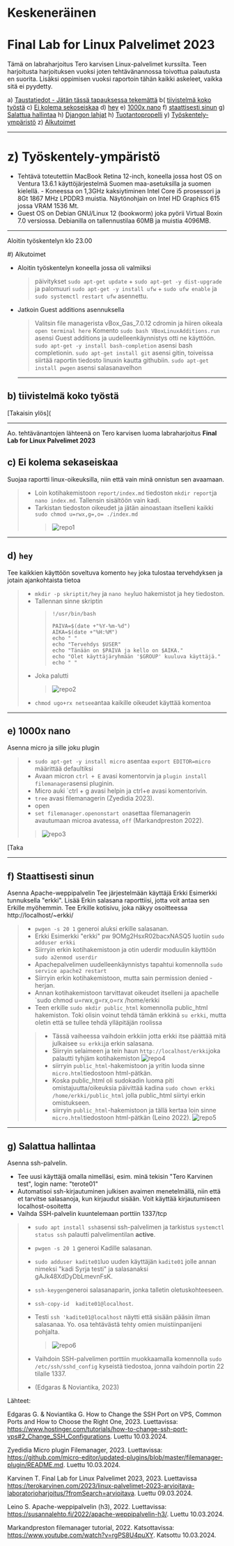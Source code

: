 # Keskeneräinen

# Final Lab for Linux Palvelimet 2023

Tämä on labraharjoitus Tero karvisen Linux-palvelimet kurssilta. Teen harjoitusta harjoituksen vuoksi joten tehtävänannossa toivottua palautusta en suorita. Lisäksi oppimisen vuoksi raportoin tähän kaikki askeleet, vaikka sitä ei pyydetty.

a) [Taustatiedot - Jätän tässä tapauksessa tekemättä]()
b( [tiivistelmä koko työstä]()
c) [Ei kolema sekoseiskaa]()
d) [hey]()
e) [1000x nano]()
f) [staattisesti sinun]()
g) [Salattua hallintaa]()
h) [Djangon lahjat]()
h) [Tuotantopropelli]()
y) [Työskentely-ympäristö]()
z) [Alkutoimet]()

---

# z) Työskentely-ympäristö

- Tehtävä toteutettiin MacBook Retina 12-inch, koneella jossa host OS on Ventura 13.6.1 käyttöjärjestelmä Suomen maa-asetuksilla ja suomen kielellä. - Koneessa on 1,3GHz kaksiytiminen Intel Core i5 prosessori ja 8Gt 1867 MHz LPDDR3 muistia. Näytönohjain on Intel HD Graphics 615 jossa VRAM 1536 Mt.
- Guest OS on Debian GNU/Linux 12 (bookworm) joka pyörii Virtual Boxin 7.0 versiossa. Debianilla on tallennustilaa 60MB ja muistia 4096MB.

---

Aloitin työskentelyn klo 23.00

#) Alkutoimet

- Aloitin työskentelyn koneella jossa oli valmiiksi
  > päivitykset `sudo apt-get update` + `sudo apt-get -y dist-upgrade` ja
  > palomuuri `sudo apt-get -y install ufw` + `sudo ufw enable` ja `sudo systemctl restart ufw` asennettu.
- Jatkoin Guest additions asennuksella
  >Valitsin file managerista vBox_Gas_7.0.12 cdromin ja hiiren oikeala `open terminal here`
  > Komento `sudo bash VBoxLinuxAdditions.run` asensi Guest additions ja uudelleenkäynnistys otti ne käyttöön.
  > `sudo apt-get -y install bash-completion` asensi bash completionin.
  > `sudo apt-get install git` asensi gitin, toiveissa siirtää raportin tiedosto linuxin kautta githubiin.
  > `sudo apt-get install pwgen` asensi salasanavelhon
  

  ---

 ## b) tiivistelmä koko työstä

[Takaisin ylös](

  ---

  Ao. tehtävänantojen lähteenä on Tero karvisen luoma labraharjoitus **Final Lab for Linux Palvelimet 2023**

 ## c) Ei kolema sekaseiskaa

 Suojaa raportti linux-oikeuksilla, niin että vain minä onnistun sen avaamaan.
> - Loin kotihakemistoon `report/index.md` tiedoston `mkdir report`ja `nano index.md`. Tallensin sisältöön vain kadi.
> - Tarkistan tiedoston oikeudet ja jätän ainoastaan itselleni kaikki `sudo chmod u=rwx,g=,o= ./index.md`
>   > ![repo1]()

--- 

## d) `hey`

Tee kaikkien käyttöön soveltuva komento `hey` joka tulostaa tervehdyksen ja jotain ajankohtaista tietoa
> - `mkdir -p skriptit/hey` ja `nano hey`luo hakemistot ja hey tiedoston.
> - Tallennan sinne skriptin
>   >     !/usr/bin/bash
>   > 
>   >     PAIVA=$(date +"%Y-%m-%d")
>   >     AIKA=$(date +"%H:%M")
>   >     echo " "
>   >     echo "Tervehdys $USER"
>   >     echo "Tänään on $PAIVA ja kello on $AIKA."
>   >     echo "Olet käyttäjäryhmään '$GROUP' kuuluva käyttäjä."
>   >     echo " "
> - Joka palutti
>   > ![repo2]()
> - `chmod ugo+rx netsee`antaa kaikille oikeudet käyttää komentoa

---

## e) 1000x nano

Asenna micro ja sille joku plugin
> -  `sudo apt-get -y install micro` asentaa `export EDITOR=micro` määrittää defaultiksi
> -  Avaan micron `ctrl + E` avasi komentorvin ja `plugin install filemanager`asensi pluginin.
> -  Micro auki `ctrl + g avasi helpin ja ctrl+e avasi komentorivin.
> -  `tree` avasi filemanagerin (Zyedidia 2023).
> -  open
> -  `set filemanager.openonstart on`asettaa filemanagerin avautumaan microa avatessa, `off` (Markandpreston 2022).
>   > ![repo3]()

[Taka

---

## f) Staattisesti sinun

Asenna Apache-weppipalvelin
Tee järjestelmään käyttäjä Erkki Esimerkki tunnuksella "erkki". Lisää Erkin salasana raporttiisi, jotta voit antaa sen Erkille myöhemmin.
Tee Erkille kotisivu, joka näkyy osoitteessa http://localhost/~erkki/
> - `pwgen -s 20 1` generoi aluksi erkille salasanan.
> - Erkki Esimerkki "erkki" pw 9OMg2HsxR02bacxNASQ5 luotiin `sudo adduser erkki`
> - Siirryin erkin kotihakemistoon ja otin uderdir moduulin käyttöön `sudo a2enmod userdir`
> - Apachepalvelimen uudelleenkäynnistys tapahtui komennolla `sudo service apache2 restart`
> - Siirryin erkin kotihakemistoon, mutta sain permission denied -herjan.
> - Annan kotihakemistoon tarvittavat oikeudet itselleni ja apachelle `sudo chmod u=rwx,g=rx,o=rx /home/erkki
> - Teen erkille `sudo mkdir public_html` komennolla public_html hakemiston. Toki olisin voinut tehdä tämän erkkinä `su erkki`, mutta oletin että se tullee tehdä ylläpitäjän roolissa
>  > - Tässä vaiheessa vaihdoin erkkiin jotta erkki itse päättää mitä julkaisee `su erkki`ja erkin salasana.
>  > - Siirryin selaimeen ja tein haun `http://localhost/erkki`joka palautti tyhjäm kotihakemiston
>  >   ![repo4]()
>  > - siirryin `public_html`-hakemistoon ja yritin luoda sinne `micro.html`tiedostoon html-pätkän.
>  > - Koska public_html oli sudokadin luoma piti omistajuutta/oikeuksia päivittää kadina `sudo chown erkki /home/erkki/public_html` jolla public_html siirtyi erkin omistukseen.
>  > - siirryin `public_html`-hakemistoon ja tällä kertaa loin sinne `micro.html`tiedostoon html-pätkän (Leino 2022).
>  >   ![repo5]()

---

## g) Salattua hallintaa

Asenna ssh-palvelin. 
- Tee uusi käyttäjä omalla nimelläsi, esim. minä tekisin "Tero Karvinen test", login name: "terote01"
- Automatisoi ssh-kirjautuminen julkisen avaimen menetelmällä, niin että et tarvitse salasanoja, kun kirjaudut sisään. Voit käyttää kirjautumiseen localhost-osoitetta
- Vaihda SSH-palvelin kuuntelemaan porttiin 1337/tcp
> - `sudo apt install ssh`asensi ssh-palvelimen ja tarkistus `systemctl status ssh` palautti palvelimentilan **active**.
> - `pwgen -s 20 1` generoi Kadille salasanan.
> - `sudo adduser kadite01`luo uuden käyttäjän `kadite01` jolle annan nimeksi "kadi Syrja testi" ja salasanaksi gAJk48XdDyDbLmevnFsK.
> - `ssh-keygen`generoi salasanaparin, jonka talletin oletuskohteeseen.
> - `ssh-copy-id  kadite01@localhost`.
> - Testi `ssh 'kadite01@localhost` näytti että sisään pääsin ilman salasanaa. Yo. osa tehtävästä tehty omien muistiinpanijeni pohjalta.
>   > ![repo6]()
> - Vaihdoin SSH-palvelimen porttiin muokkaamalla komennolla `sudo /etc/ssh/sshd_config` kyseistä tiedostoa, jonna vaihdoin portin 22 tilalle 1337.
>
> - (Edgaras & Noviantika, 2023)



Lähteet:

Edgaras G. & Noviantika G. How to Change the SSH Port on VPS, Common Ports and How to Choose the Right One, 2023. Luettavissa: https://www.hostinger.com/tutorials/how-to-change-ssh-port-vps#2_Change_SSH_Configurations. Luettu 10.03.2024.

Zyedidia Micro plugin Filemanager, 2023. Luettavissa: https://github.com/micro-editor/updated-plugins/blob/master/filemanager-plugin/README.md. Luettu 10.03.2024. 

Karvinen T. Final Lab for Linux Palvelimet 2023, 2023. Luettavissa https://terokarvinen.com/2023/linux-palvelimet-2023-arvioitava-laboratorioharjoitus/?fromSearch=arvioitava. Luettu 09.03.2024.

Leino S. Apache-weppipalvelin (h3), 2022. Luettavissa: https://susannalehto.fi/2022/apache-weppipalvelin-h3/. Luettu 10.03.2024.

Markandpreston filemanager tutorial, 2022. Katsottavissa: https://www.youtube.com/watch?v=rgPS8U4puXY. Katsottu 10.03.2024.
